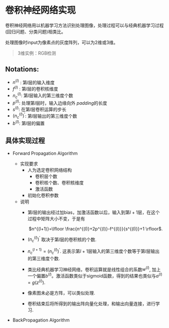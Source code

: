 # 卷积神经网络实现
卷积神经网络用以机器学习方法识别处理图像，处理过程可以与经典机器学习过程(回归问题、分类问题)相类比。

处理图像时input为像素点的灰度阵列，可以为$2$维或$3$维。
>$3$维实例：RGB检测

## Notations:
- $n^{(l)}$ :   第$l$层的输入维度
- $f^{(l)}$ :   第$l$层的卷积核维度
- $n^{(l)}_c$:  第$l$层输入的第三维度个数
- $p^{(l)}$:    处理第$l$层时，输入边缘向外 $padding$的长度
- $s^{(l)}$:    在第$l$层卷积运算的步长
- $(n^{(l)}_{c})^{'}$:  第$l$层输出的第三维度个数
- $b^{(l)}$:    第$l$层的偏置

## 具体实现过程
- Forward Propagation Algorithm
  - 实现要求
    - 人为选定卷积网络结构
      - 卷积层个数
      - 卷积核个数、卷积核维度
      - 激活函数
    - 初始化卷积参数
  - 说明
    - 第$l$层的输出经过加bias，加激活函数以后，输入到第$l+1$层，在这个过程中矩阵大小不变，于是有<center>
  $n^{(l+1)}=\lfloor \frac{n^{(l)}+2p^{(l)}-f^{(l)}}{s^{(l)}}+1 \rfloor$.<center>

    - $(n^{(l)}_c)^{'}$ 取决于第$l$层的卷积核的个数.
    - $n^{(l+1)}_c=(n^{(l)}_c)^{'}$. 这表示第$l+1$层输入的第三维度个数等于第$l$层输出的第三维度个数.
    - 类比经典机器学习神经网络，卷积运算就是线性组合的系数$w^{(l)}$, 加上一个偏置$b^{(l)}$。激活函数类似于sigmoid函数，得到的结果也类似与$a^{(l)}=g(z^{(l)})$.
    - 像素图未必是方阵，可以类似处理.
    - 卷积结束后将所得到的输出阵向量化处理，和输出向量连接，进行学习.

- BackPropagation Algorithm